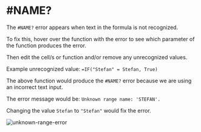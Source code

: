 ﻿# #NAME?

The `#NAME?` error appears when text in the formula is not recognized.

To fix this, hover over the function with the error to see which parameter of the function produces the error. 

Then edit the cell/s or function and/or remove any unrecognized values.

Example unrecognized value:
`=IF("Stefan" = Stefan, True)`

The above function would produce the `#NAME?` error because we are using an incorrect text input.

The error message would be: `Unknown range name: 'STEFAN'.`

Changing the value `Stefan` to `"Stefan"` would fix the error. 

![unknown-range-error](https://img.enkipro.com/3f4c6708779053981dcf303eea08ce7c.gif)